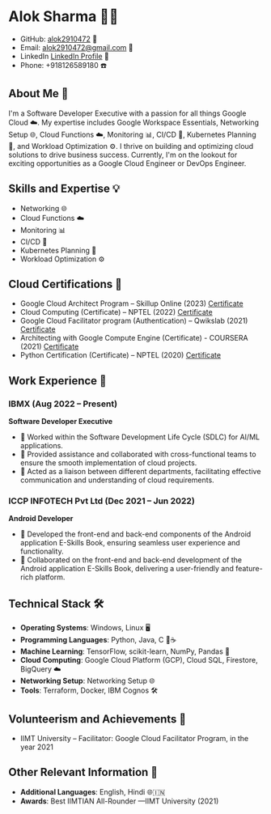 # Alok Sharma 👨‍💻

- GitHub: [alok2910472](https://github.com/alok2910472) 🚀
- Email: alok2910472@gmail.com 📧
- LinkedIn [LinkedIn Profile](https://www.linkedin.com/in/your-linkedin-profile/) 🔗
- Phone: +918126589180 ☎️

## About Me 🚀

I'm a Software Developer Executive with a passion for all things Google Cloud ☁️. My expertise includes Google Workspace Essentials, Networking Setup 🌐, Cloud Functions ☁️, Monitoring 📊, CI/CD 🚀, Kubernetes Planning 🌟, and Workload Optimization ⚙️. I thrive on building and optimizing cloud solutions to drive business success. Currently, I'm on the lookout for exciting opportunities as a Google Cloud Engineer or DevOps Engineer.

## Skills and Expertise 💡

- Networking 🌐
- Cloud Functions ☁️
- Monitoring 📊
- CI/CD 🚀
- Kubernetes Planning 🌟
- Workload Optimization ⚙️

## Cloud Certifications 🌟

- Google Cloud Architect Program – Skillup Online (2023) [Certificate]()
- Cloud Computing (Certificate) – NPTEL (2022) [Certificate](https://drive.google.com/file/d/1DSexPE64nQcmX7wb_CvqrANfHd3ORhDQ/view)
- Google Cloud Facilitator program (Authentication) – Qwikslab (2021) [Certificate](https://www.linkedin.com/posts/activity-6809899151170662400-xITz/?utm_source=share&utm_medium=member_desktop)
- Architecting with Google Compute Engine (Certificate) - COURSERA (2021) [Certificate](https://coursera.org/share/d559790a526cbc41f84c9ee2e35ba015)
- Python Certification (Certificate) – NPTEL (2020) [Certificate](https://drive.google.com/file/d/1DSexPE64nQcmX7wb_CvqrANfHd3ORhDQ/view)

## Work Experience 💼

### IBMX (Aug 2022 – Present)

**Software Developer Executive**

- 🌟 Worked within the Software Development Life Cycle (SDLC) for AI/ML applications.
- 🚀 Provided assistance and collaborated with cross-functional teams to ensure the smooth implementation of cloud projects.
- 🔗 Acted as a liaison between different departments, facilitating effective communication and understanding of cloud requirements.

### ICCP INFOTECH Pvt Ltd (Dec 2021 – Jun 2022)

**Android Developer**

- 📱 Developed the front-end and back-end components of the Android application E-Skills Book, ensuring seamless user experience and functionality.
- 🌟 Collaborated on the front-end and back-end development of the Android application E-Skills Book, delivering a user-friendly and feature-rich platform.

## Technical Stack 🛠️

- **Operating Systems**: Windows, Linux 🖥️
- **Programming Languages**: Python, Java, C 🐍☕
- **Machine Learning**: TensorFlow, scikit-learn, NumPy, Pandas 🧠
- **Cloud Computing**: Google Cloud Platform (GCP), Cloud SQL, Firestore, BigQuery ☁️
- **Networking Setup**: Networking Setup 🌐
- **Tools**: Terraform, Docker, IBM Cognos 🛠️

## Volunteerism and Achievements 🌟

- IIMT University – Facilitator: Google Cloud Facilitator Program, in the year 2021

## Other Relevant Information 📌

- **Additional Languages**: English, Hindi 🌐🇮🇳
- **Awards**: Best IIMTIAN All-Rounder —IIMT University (2021)
